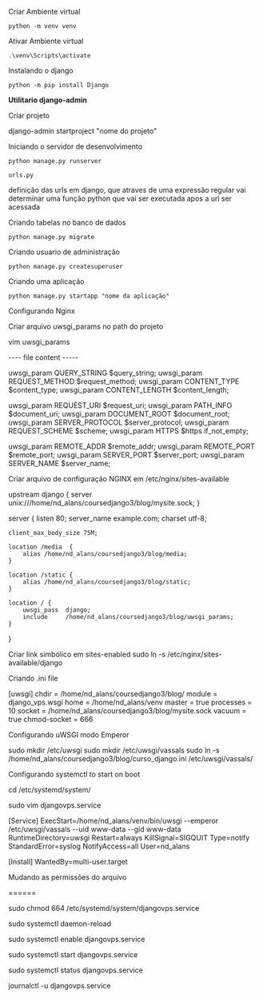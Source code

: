 Criar Ambiente virtual

`python -m venv venv`

Ativar Ambiente virtual

`.\venv\Scripts\activate`

Instalando o django

`python -m pip install Django`

**Utilitario django-admin** 

Criar projeto

django-admin startproject "nome do projeto"

Iniciando o servidor de desenvolvimento

`python manage.py runserver`

`urls.py`

definição das urls em django, que atraves de uma expressão regular vai determinar uma função python que vai ser executada apos a url ser acessada

Criando tabelas no banco de dados

`python manage.py migrate`

Criando usuario de administração

`python manage.py createsuperuser`

Criando uma aplicação

`python manage.py startapp "nome da aplicação"`

Configurando Nginx

Criar arquivo uwsgi_params no path do projeto

vim uwsgi_params


---- file content -----

uwsgi_param  QUERY_STRING       $query_string;
uwsgi_param  REQUEST_METHOD     $request_method;
uwsgi_param  CONTENT_TYPE       $content_type;
uwsgi_param  CONTENT_LENGTH     $content_length;

uwsgi_param  REQUEST_URI        $request_uri;
uwsgi_param  PATH_INFO          $document_uri;
uwsgi_param  DOCUMENT_ROOT      $document_root;
uwsgi_param  SERVER_PROTOCOL    $server_protocol;
uwsgi_param  REQUEST_SCHEME     $scheme;
uwsgi_param  HTTPS              $https if_not_empty;

uwsgi_param  REMOTE_ADDR        $remote_addr;
uwsgi_param  REMOTE_PORT        $remote_port;
uwsgi_param  SERVER_PORT        $server_port;
uwsgi_param  SERVER_NAME        $server_name;

Criar arquivo de configuração NGINX em /etc/nginx/sites-available

upstream django {
    server unix:///home/nd_alans/coursedjango3/blog/mysite.sock; 
}

server {
    listen      80;
    server_name example.com;
    charset     utf-8;

    client_max_body_size 75M; 

    location /media  {
        alias /home/nd_alans/coursedjango3/blog/media; 
    }

    location /static {
        alias /home/nd_alans/coursedjango3/blog/static;
    }

    location / {
        uwsgi_pass  django;
        include     /home/nd_alans/coursedjango3/blog/uwsgi_params; 
    }
}

Criar link simbólico em sites-enabled sudo ln -s /etc/nginx/sites-available/django


Criando .ini file

[uwsgi]
chdir           = /home/nd_alans/coursedjango3/blog/
module          = django_vps.wsgi
home            = /home/nd_alans/venv
master          = true
processes       = 10
socket          = /home/nd_alans/coursedjango3/blog/mysite.sock
vacuum          = true
chmod-socket    = 666

Configurando uWSGI modo Emperor 

sudo mkdir /etc/uwsgi
sudo mkdir /etc/uwsgi/vassals
sudo ln -s /home/nd_alans/coursedjango3/blog/curso_django.ini /etc/uwsgi/vassals/


Configurando systemctl to start on boot

cd /etc/systemd/system/

sudo vim djangovps.service

[Service]
ExecStart=/home/nd_alans/venv/bin/uwsgi --emperor /etc/uwsgi/vassals --uid www-data --gid www-data
RuntimeDirectory=uwsgi
Restart=always
KillSignal=SIGQUIT
Type=notify
StandardError=syslog
NotifyAccess=all
User=nd_alans

[Install]
WantedBy=multi-user.target

Mudando as permissões do arquivo 

======

sudo chmod 664 /etc/systemd/system/djangovps.service

sudo systemctl daemon-reload

sudo systemctl enable djangovps.service

sudo systemctl start djangovps.service

sudo systemctl status djangovps.service

journalctl -u djangovps.service
